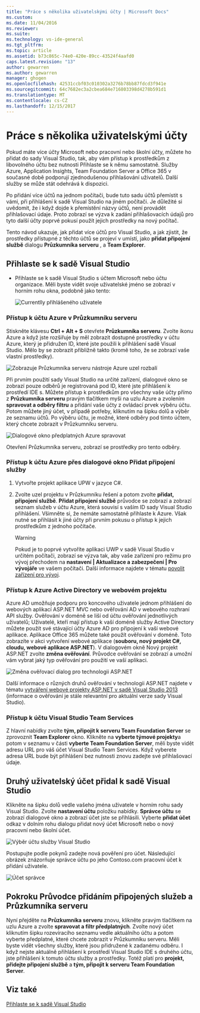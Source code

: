 ```yaml
---
title: "Práce s několika uživatelskými účty | Microsoft Docs"
ms.custom: 
ms.date: 11/04/2016
ms.reviewer: 
ms.suite: 
ms.technology: vs-ide-general
ms.tgt_pltfrm: 
ms.topic: article
ms.assetid: b73c865c-74e0-420e-89cc-43524f4aafd0
caps.latest.revision: "13"
author: gewarren
ms.author: gewarren
manager: ghogen
ms.openlocfilehash: 42531ccbf03c010302a3276b78bb87fdcd3f941e
ms.sourcegitcommit: 64c7682ec3a2cbea684e716803398d4278b591d1
ms.translationtype: MT
ms.contentlocale: cs-CZ
ms.lasthandoff: 12/15/2017
---
```

# <a name="work-with-multiple-user-accounts"></a>Práce s několika uživatelskými účty

Pokud máte více účty Microsoft nebo pracovní nebo školní účty, můžete ho přidat do sady Visual Studio, tak, aby vám přístup k prostředkům z libovolného účtu bez nutnosti Přihlaste se k němu samostatně. Služby Azure, Application Insights, Team Foundation Server a Office 365 v současné době podporují zjednodušenou přihlašování uživatelů. Další služby se může stát odehrává k dispozici.

Po přidání více účtů na jednom počítači, bude tuto sadu účtů přemístit s vámi, při přihlášení k sadě Visual Studio na jiném počítači. Je důležité si uvědomit, že i když dojde k přemístění názvy účtů, není provádět přihlašovací údaje. Proto zobrazí se výzva k zadání přihlašovacích údajů pro tyto další účty poprvé pokusí použít jejich prostředky na nový počítač.

Tento návod ukazuje, jak přidat více účtů pro Visual Studio, a jak zjistit, že prostředky přístupné z těchto účtů se projeví v umístí, jako **přidat připojení službě** dialogu **Průzkumníka serveru** , a **Team Explorer**.

## <a name="sign-in-to-visual-studio"></a>Přihlaste se k sadě Visual Studio

- Přihlaste se k sadě Visual Studio s účtem Microsoft nebo účtu organizace. Měli byste vidět svoje uživatelské jméno se zobrazí v horním rohu okna, podobně jako tento:

     ![Currentlly přihlášeného uživatele](../ide/media/vs2015_username.png "VS2015_UserName")

### <a name="access-your-azure-account-in-server-explorer"></a>Přístup k účtu Azure v Průzkumníku serveru

Stiskněte klávesu **Ctrl + Alt + S** otevřete **Průzkumníka serveru**. Zvolte ikonu Azure a když jste rozšiřuje by měl zobrazit dostupné prostředky v účtu Azure, který je přidružen ID, které jste použili k přihlášení sadě Visual Studio. Mělo by se zobrazit přibližně takto (kromě toho, že se zobrazí vaše vlastní prostředky).

![Zobrazuje Průzkumníka serveru nástroje Azure uzel rozbalí](../ide/media/vs2015_serverexplorer.png "VS2015_ServerExplorer")

Při prvním použití sady Visual Studio na určité zařízení, dialogové okno se zobrazí pouze odběrů je registrovaná pod ID, které jste přihlášení k prostředí IDE s. Můžete přístup k prostředkům pro všechny vaše účty přímo z **Průzkumníka serveru** pravým tlačítkem myši na uzlu Azure a zvolením **spravovat a odběry filtru** a přidání vaše účty z ovládací prvek výběru účtu. Potom můžete jiný účet, v případě potřeby, kliknutím na šipku dolů a výběr ze seznamu účtů. Po výběru účtu, je možné, které odběry pod tímto účtem, který chcete zobrazit v Průzkumníku serveru.

![Dialogové okno předplatných Azure spravovat](../ide/media/vs2015_manage_subs.png "vs2015_manage_subs")

Otevření Průzkumníka serveru, zobrazí se prostředky pro tento odběry.

### <a name="access-your-azure-account-via-add-connected-service-dialog"></a>Přístup k účtu Azure přes dialogové okno Přidat připojení služby

1. Vytvořte projekt aplikace UPW v jazyce C#.

1. Zvolte uzel projektu v Průzkumníku řešení a potom zvolte **přidat, připojení službě**. **Přidat připojení službě** průvodce se zobrazí a zobrazí seznam služeb v účtu Azure, která souvisí s vaším ID sady Visual Studio přihlášení. Všimněte si, že nemáte samostatně přihlaste k Azure. Však nutné se přihlásit k jiné účty při prvním pokusu o přístup k jejich prostředkům z jednoho počítače.

    > [!WARNING]
    > Pokud je to poprvé vytvoříte aplikaci UWP v sadě Visual Studio v určitém počítači, zobrazí se výzva tak, aby vaše zařízení pro režimu pro vývoj přechodem na **nastavení &#124;  Aktualizace a zabezpečení &#124; Pro vývojáře** ve vašem počítači. Další informace najdete v tématu [povolit zařízení pro vývoj](https://msdn.microsoft.com/en-us/library/windows/apps/dn706236.aspx).

### <a name="access_azure"></a>Přístup k Azure Active Directory ve webovém projektu

Azure AD umožňuje podporu pro koncového uživatele jednom přihlášení do webových aplikací ASP.NET MVC nebo ověřování AD v webového rozhraní API služby. Ověřování v doméně se liší od účtu ověřování jednotlivých uživatelů; Uživatelé, kteří mají přístup k vaší doméně služby Active Directory můžete použít své stávající účty Azure AD pro připojení k vaší webové aplikace. Aplikace Office 365 můžete také použít ověřování v doméně. Toto zobrazíte v akci vytvoření webové aplikace (**souboru, nový projekt C#, cloudu, webové aplikace ASP.NET**). V dialogovém okně Nový projekt ASP.NET zvolte **změna ověřování**. Průvodce ověřování se zobrazí a umožní vám vybrat jaký typ ověřování pro použití ve vaší aplikaci.

![Změna ověřovací dialog pro technologii ASP.NET](../ide/media/vs2015_change_authentication.png "VS2015_change_authentication")

Další informace o různých druhů ověřování v technologii ASP.NET najdete v tématu [vytváření webové projekty ASP.NET v sadě Visual Studio 2013](http://www.asp.net/visual-studio/overview/2013/creating-web-projects-in-visual-studio#orgauth) (informace o ověřování je stále relevantní pro aktuální verze sady Visual Studio).

### <a name="access-your-visual-studio-team-services-account"></a>Přístup k účtu Visual Studio Team Services

Z hlavní nabídky zvolte **tým, připojit k serveru Team Foundation Server** se zprovoznit **Team Explorer** okno. Klikněte na **vyberte týmové projekty**a potom v seznamu v části **vyberte Team Foundation Server**, měli byste vidět adresu URL pro váš účet Visual Studio Team Services. Když vyberete adresa URL bude být přihlášení bez nutnosti znovu zadejte své přihlašovací údaje.

## <a name="add-a-second-user-account-to-visual-studio"></a>Druhý uživatelský účet přidal k sadě Visual Studio

Klikněte na šipku dolů vedle vašeho jména uživatele v horním rohu sady Visual Studio. Zvolte **nastavení účtu** položku nabídky. **Správce účtu** se zobrazí dialogové okno a zobrazí účet jste se přihlásili. Vyberte **přidat účet** odkaz v dolním rohu dialogu přidat nový účet Microsoft nebo o nový pracovní nebo školní účet.

![Výběr účtu služby Visual Studio](../ide/media/vs2015_acct_picker.png "VS2015_acct_picker")

Postupujte podle pokynů zadejte nová pověření pro účet. Následující obrázek znázorňuje správce účtu po jeho Contoso.com pracovní účet k přidání uživatele.

![Účet správce](../ide/media/vs2015_accountmanager.gif "VS2015_AccountManager")

## <a name="revisit-the-add-connected-services-wizard-and-server-explorer"></a>Pokroku Průvodce přidáním připojených služeb a Průzkumníka serveru

Nyní přejděte na **Průzkumníka serveru** znovu, klikněte pravým tlačítkem na uzlu Azure a zvolte **spravovat a filtr předplatných**. Zvolte nový účet kliknutím šipku rozevíracího seznamu vedle aktuálního účtu a potom vyberte předplatné, které chcete zobrazit v Průzkumníku serveru. Měli byste vidět všechny služby, které jsou přidružené k zadanému odběru. I když nejste aktuálně přihlášení k prostředí Visual Studio IDE s druhého účtu, jste přihlášeni k tomuto účtu služby a prostředky. Totéž platí pro **projekt, přidejte připojení službě** a **tým, připojit k serveru Team Foundation Server**.

## <a name="see-also"></a>Viz také

[Přihlaste se k sadě Visual Studio](signing-in-to-visual-studio.md)